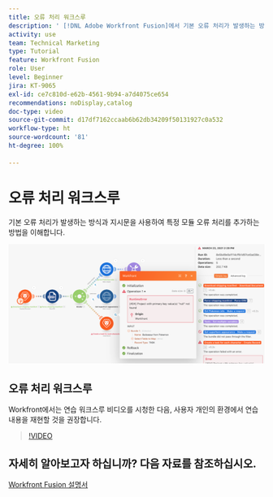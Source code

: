 ```yaml
---
title: 오류 처리 워크스루
description: ' [!DNL Adobe Workfront Fusion]에서 기본 오류 처리가 발생하는 방식과 지시문을 사용하여 특정 모듈 오류 처리를 추가하는 방법을 이해하는 법을 알아봅니다.'
activity: use
team: Technical Marketing
type: Tutorial
feature: Workfront Fusion
role: User
level: Beginner
jira: KT-9065
exl-id: ce7c810d-e62b-4561-9b94-a7d4075ce654
recommendations: noDisplay,catalog
doc-type: video
source-git-commit: d17df7162ccaab6b62db34209f50131927c0a532
workflow-type: ht
source-wordcount: '81'
ht-degree: 100%

---
```


# 오류 처리 워크스루

기본 오류 처리가 발생하는 방식과 지시문을 사용하여 특정 모듈 오류 처리를 추가하는 방법을 이해합니다.

![오류 처리가 있는 시나리오 이미지](assets/troubleshooting-and-error-handling-7.png)

## 오류 처리 워크스루

Workfront에서는 연습 워크스루 비디오를 시청한 다음, 사용자 개인의 환경에서 연습 내용을 재현할 것을 권장합니다.

>[!VIDEO](https://video.tv.adobe.com/v/335306/?quality=12&learn=on&enablevpops)

## 자세히 알아보고자 하십니까? 다음 자료를 참조하십시오.

[Workfront Fusion 설명서](https://experienceleague.adobe.com/docs/workfront/using/adobe-workfront-fusion/workfront-fusion-2.html?lang=ko-KR)
